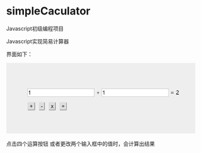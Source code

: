 # simpleCaculator
Javascript初级编程项目

Javascript实现简易计算器

界面如下：

![image](https://github.com/LittleWorker/simpleCaculator/blob/master/simpleCalculator.png)

点击四个运算按钮 或者更改两个输入框中的值时，会计算出结果
